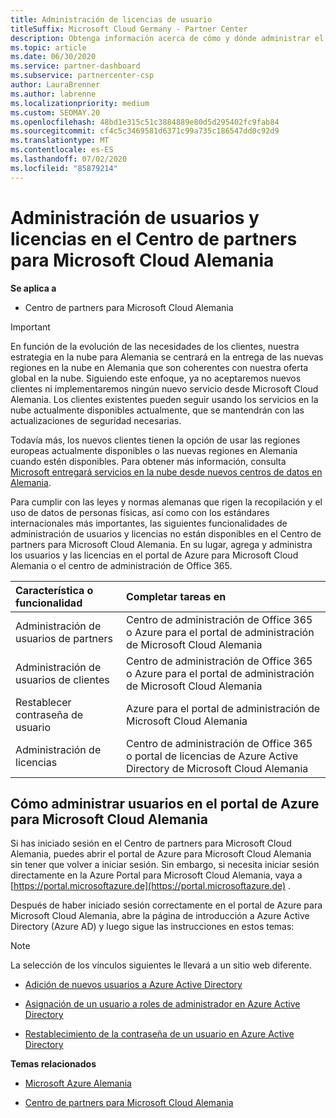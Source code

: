 ```yaml
---
title: Administración de licencias de usuario
titleSuffix: Microsoft Cloud Germany - Partner Center
description: Obtenga información acerca de cómo y dónde administrar el centro de partners para Microsoft Cloud asociados, clientes y licencias de Alemania, así como restablecimientos de contraseña.
ms.topic: article
ms.date: 06/30/2020
ms.service: partner-dashboard
ms.subservice: partnercenter-csp
author: LauraBrenner
ms.author: labrenne
ms.localizationpriority: medium
ms.custom: SEOMAY.20
ms.openlocfilehash: 48bd1e315c51c3884889e80d5d295402fc9fab84
ms.sourcegitcommit: cf4c5c3469581d6371c99a735c186547dd0c92d9
ms.translationtype: MT
ms.contentlocale: es-ES
ms.lasthandoff: 07/02/2020
ms.locfileid: "85879214"
---
```

# <a name="user-and-license-management-in-partner-center-for-microsoft-cloud-germany"></a>Administración de usuarios y licencias en el Centro de partners para Microsoft Cloud Alemania

**Se aplica a**

-  Centro de partners para Microsoft Cloud Alemania

> [!IMPORTANT]
> En función de la evolución de las necesidades de los clientes, nuestra estrategia en la nube para Alemania se centrará en la entrega de las nuevas regiones en la nube en Alemania que son coherentes con nuestra oferta global en la nube. Siguiendo este enfoque, ya no aceptaremos nuevos clientes ni implementaremos ningún nuevo servicio desde Microsoft Cloud Alemania. Los clientes existentes pueden seguir usando los servicios en la nube actualmente disponibles actualmente, que se mantendrán con las actualizaciones de seguridad necesarias.
>  
> Todavía más, los nuevos clientes tienen la opción de usar las regiones europeas actualmente disponibles o las nuevas regiones en Alemania cuando estén disponibles. Para obtener más información, consulta [Microsoft entregará servicios en la nube desde nuevos centros de datos en Alemania](https://news.microsoft.com/europe/2018/08/31/microsoft-to-deliver-cloud-services-from-new-datacentres-in-germany-in-2019-to-meet-evolving-customer-needs/).

Para cumplir con las leyes y normas alemanas que rigen la recopilación y el uso de datos de personas físicas, así como con los estándares internacionales más importantes, las siguientes funcionalidades de administración de usuarios y licencias no están disponibles en el Centro de partners para Microsoft Cloud Alemania. En su lugar, agrega y administra los usuarios y las licencias en el portal de Azure para Microsoft Cloud Alemania o el centro de administración de Office 365.

Característica o funcionalidad | Completar tareas en
:--- | :---
Administración de usuarios de partners | Centro de administración de Office 365 o Azure para el portal de administración de Microsoft Cloud Alemania
Administración de usuarios de clientes | Centro de administración de Office 365 o Azure para el portal de administración de Microsoft Cloud Alemania
Restablecer contraseña de usuario | Azure para el portal de administración de Microsoft Cloud Alemania
Administración de licencias | Centro de administración de Office 365 o portal de licencias de Azure Active Directory de Microsoft Cloud Alemania

## <a name="how-to-manage-users-in-the-azure-portal-for-microsoft-cloud-germany"></a>Cómo administrar usuarios en el portal de Azure para Microsoft Cloud Alemania 

Si has iniciado sesión en el Centro de partners para Microsoft Cloud Alemania, puedes abrir el portal de Azure para Microsoft Cloud Alemania sin tener que volver a iniciar sesión. Sin embargo, si necesita iniciar sesión directamente en la Azure Portal para Microsoft Cloud Alemania, vaya a [https://portal.microsoftazure.de](https://portal.microsoftazure.de) . 

Después de haber iniciado sesión correctamente en el portal de Azure para Microsoft Cloud Alemania, abre la página de introducción a Azure Active Directory (Azure AD) y luego sigue las instrucciones en estos temas:

> [!NOTE]  
> La selección de los vínculos siguientes le llevará a un sitio web diferente. 

-  [Adición de nuevos usuarios a Azure Active Directory](https://docs.microsoft.com/azure/active-directory/active-directory-users-create-azure-portal)

-  [Asignación de un usuario a roles de administrador en Azure Active Directory](https://docs.microsoft.com/azure/active-directory/active-directory-users-assign-role-azure-portal)

-  [Restablecimiento de la contraseña de un usuario en Azure Active Directory](https://docs.microsoft.com/azure/active-directory/active-directory-users-reset-password-azure-portal)

**Temas relacionados**

-  [Microsoft Azure Alemania](https://azure.microsoft.com/global-infrastructure/germany/)

-  [Centro de partners para Microsoft Cloud Alemania](partner-center-for-microsoft-cloud-germany.md)


